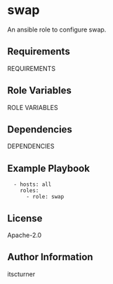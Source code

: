 swap
====

An ansible role to configure swap.

Requirements
------------

REQUIREMENTS

Role Variables
--------------

ROLE VARIABLES

Dependencies
------------

DEPENDENCIES

Example Playbook
----------------
```
  - hosts: all
    roles:
      - role: swap
```

License
-------

Apache-2.0

Author Information
------------------

itscturner

